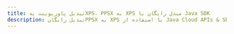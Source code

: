 ---title: تبدیل پاورپوینت بهXPS، PPSX به XPS مبدل رایگان یا Java SDKdescription: تبدیل رایگانPPSX به XPS با استفاده از Java Cloud APIs & SDK. همچنین اسناد Microsoft PowerPoint را در Cloud ایجاد، ویرایش و رندر کنید.---